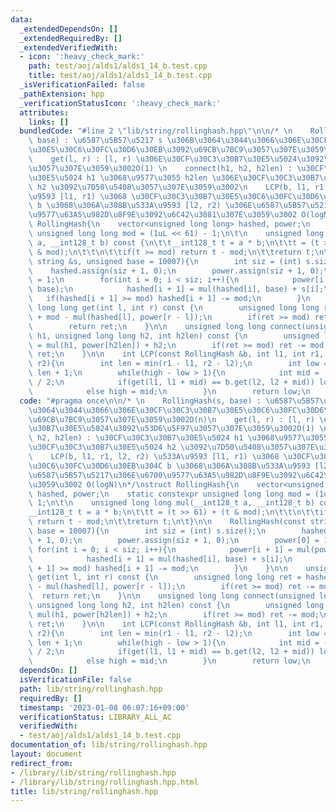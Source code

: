 ```yaml
---
data:
  _extendedDependsOn: []
  _extendedRequiredBy: []
  _extendedVerifiedWith:
  - icon: ':heavy_check_mark:'
    path: test/aoj/alds1/alds1_14_b.test.cpp
    title: test/aoj/alds1/alds1_14_b.test.cpp
  _isVerificationFailed: false
  _pathExtension: hpp
  _verificationStatusIcon: ':heavy_check_mark:'
  attributes:
    links: []
  bundledCode: "#line 2 \"lib/string/rollinghash.hpp\"\n\n/* \n    RollingHash(s,\
    \ base) : \u6587\u5B57\u5217 s \u306B\u3064\u3044\u3066\u306E\u30CF\u30C3\u30B7\
    \u30E5\u30C6\u30FC\u30D6\u30EB\u3092\u69CB\u7BC9\u3057\u307E\u3059\u3002O(n)\n\
    \    get(l, r) : [l, r) \u306E\u30CF\u30C3\u30B7\u30E5\u5024\u3092\u53D6\u5F97\
    \u3057\u307E\u3059\u3002O(1) \n    connect(h1, h2, h2len) : \u30CF\u30C3\u30B7\
    \u30E5\u5024 h1 \u3068\u9577\u3055 h2len \u306E\u30CF\u30C3\u30B7\u30E5\u5024\
    \ h2 \u3092\u7D50\u5408\u3057\u307E\u3059\u3002\n    LCP(b, l1, r1, l2, r2) \u533A\
    \u9593 [l1, r1) \u3068 \u30CF\u30C3\u30B7\u30E5\u30C6\u30FC\u30D6\u30EB\u304C\
    \ b \u3068\u306A\u308B\u533A\u9593 [l2, r2) \u306E\u6587\u5B57\u5217\u306E\u6700\
    \u9577\u63A5\u982D\u8F9E\u3092\u6C42\u3081\u307E\u3059\u3002 O(logN)\n*/\nstruct\
    \ RollingHash{\n    vector<unsigned long long> hashed, power;\n    static constexpr\
    \ unsigned long long mod = (1uL << 61) - 1;\n\t\n    unsigned long long mul(__int128_t\
    \ a, __int128_t b) const {\n\t\t__int128_t t = a * b;\n\t\tt = (t >> 61) + (t\
    \ & mod);\n\t\t\n\t\tif(t >= mod) return t - mod;\n\t\treturn t;\n\t}\n\n    RollingHash(const\
    \ string &s, unsigned base = 10007){\n        int siz = (int) s.size();\n    \
    \    hashed.assign(siz + 1, 0);\n        power.assign(siz + 1, 0);\n        power[0]\
    \ = 1;\n        for(int i = 0; i < siz; i++){\n            power[i + 1] = mul(power[i],\
    \ base);\n            hashed[i + 1] = mul(hashed[i], base) + s[i];\n         \
    \   if(hashed[i + 1] >= mod) hashed[i + 1] -= mod;\n        }\n    }\n\n    unsigned\
    \ long long get(int l, int r) const {\n        unsigned long long ret = hashed[r]\
    \ + mod - mul(hashed[l], power[r - l]);\n        if(ret >= mod) ret -= mod;\n\
    \        return ret;\n    }\n\n    unsigned long long connect(unsigned long long\
    \ h1, unsigned long long h2, int h2len) const {\n        unsigned long long ret\
    \ = mul(h1, power[h2len]) + h2;\n        if(ret >= mod) ret -= mod;\n        return\
    \ ret;\n    }\n\n    int LCP(const RollingHash &b, int l1, int r1, int l2, int\
    \ r2){\n        int len = min(r1 - l1, r2 - l2);\n        int low = -1, high =\
    \ len + 1;\n        while(high - low > 1){\n            int mid = (low + high)\
    \ / 2;\n            if(get(l1, l1 + mid) == b.get(l2, l2 + mid)) low = mid;\n\
    \            else high = mid;\n        }\n        return low;\n    }\n};\n"
  code: "#pragma once\n\n/* \n    RollingHash(s, base) : \u6587\u5B57\u5217 s \u306B\
    \u3064\u3044\u3066\u306E\u30CF\u30C3\u30B7\u30E5\u30C6\u30FC\u30D6\u30EB\u3092\
    \u69CB\u7BC9\u3057\u307E\u3059\u3002O(n)\n    get(l, r) : [l, r) \u306E\u30CF\u30C3\
    \u30B7\u30E5\u5024\u3092\u53D6\u5F97\u3057\u307E\u3059\u3002O(1) \n    connect(h1,\
    \ h2, h2len) : \u30CF\u30C3\u30B7\u30E5\u5024 h1 \u3068\u9577\u3055 h2len \u306E\
    \u30CF\u30C3\u30B7\u30E5\u5024 h2 \u3092\u7D50\u5408\u3057\u307E\u3059\u3002\n\
    \    LCP(b, l1, r1, l2, r2) \u533A\u9593 [l1, r1) \u3068 \u30CF\u30C3\u30B7\u30E5\
    \u30C6\u30FC\u30D6\u30EB\u304C b \u3068\u306A\u308B\u533A\u9593 [l2, r2) \u306E\
    \u6587\u5B57\u5217\u306E\u6700\u9577\u63A5\u982D\u8F9E\u3092\u6C42\u3081\u307E\
    \u3059\u3002 O(logN)\n*/\nstruct RollingHash{\n    vector<unsigned long long>\
    \ hashed, power;\n    static constexpr unsigned long long mod = (1uL << 61) -\
    \ 1;\n\t\n    unsigned long long mul(__int128_t a, __int128_t b) const {\n\t\t\
    __int128_t t = a * b;\n\t\tt = (t >> 61) + (t & mod);\n\t\t\n\t\tif(t >= mod)\
    \ return t - mod;\n\t\treturn t;\n\t}\n\n    RollingHash(const string &s, unsigned\
    \ base = 10007){\n        int siz = (int) s.size();\n        hashed.assign(siz\
    \ + 1, 0);\n        power.assign(siz + 1, 0);\n        power[0] = 1;\n       \
    \ for(int i = 0; i < siz; i++){\n            power[i + 1] = mul(power[i], base);\n\
    \            hashed[i + 1] = mul(hashed[i], base) + s[i];\n            if(hashed[i\
    \ + 1] >= mod) hashed[i + 1] -= mod;\n        }\n    }\n\n    unsigned long long\
    \ get(int l, int r) const {\n        unsigned long long ret = hashed[r] + mod\
    \ - mul(hashed[l], power[r - l]);\n        if(ret >= mod) ret -= mod;\n      \
    \  return ret;\n    }\n\n    unsigned long long connect(unsigned long long h1,\
    \ unsigned long long h2, int h2len) const {\n        unsigned long long ret =\
    \ mul(h1, power[h2len]) + h2;\n        if(ret >= mod) ret -= mod;\n        return\
    \ ret;\n    }\n\n    int LCP(const RollingHash &b, int l1, int r1, int l2, int\
    \ r2){\n        int len = min(r1 - l1, r2 - l2);\n        int low = -1, high =\
    \ len + 1;\n        while(high - low > 1){\n            int mid = (low + high)\
    \ / 2;\n            if(get(l1, l1 + mid) == b.get(l2, l2 + mid)) low = mid;\n\
    \            else high = mid;\n        }\n        return low;\n    }\n};"
  dependsOn: []
  isVerificationFile: false
  path: lib/string/rollinghash.hpp
  requiredBy: []
  timestamp: '2023-01-08 06:07:16+09:00'
  verificationStatus: LIBRARY_ALL_AC
  verifiedWith:
  - test/aoj/alds1/alds1_14_b.test.cpp
documentation_of: lib/string/rollinghash.hpp
layout: document
redirect_from:
- /library/lib/string/rollinghash.hpp
- /library/lib/string/rollinghash.hpp.html
title: lib/string/rollinghash.hpp
---
```

